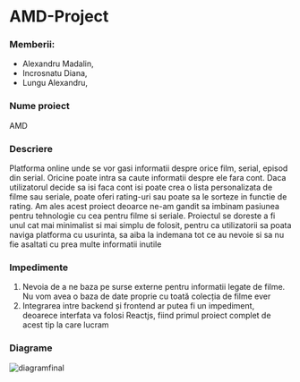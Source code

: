 # AMD-Project

### Memberii:
* Alexandru Madalin,
* Incrosnatu Diana,
* Lungu Alexandru,

### Nume proiect
AMD

### Descriere
Platforma online unde se vor gasi informatii despre orice film, serial, episod din serial. Oricine poate intra sa caute informatii despre ele fara cont. Daca utilizatorul decide sa isi faca cont isi poate crea o lista personalizata de filme sau seriale, poate oferi rating-uri sau poate sa le sorteze in functie de rating. 
Am ales acest proiect deoarce ne-am gandit sa imbinam pasiunea pentru tehnologie cu cea pentru filme si seriale.
Proiectul se doreste a fi unul cat mai minimalist si mai simplu de folosit, pentru ca utilizatorii sa poata naviga platforma cu usurinta, sa aiba la indemana tot ce au nevoie si sa nu fie asaltati cu prea multe informatii inutile

### Impedimente
1. Nevoia de a ne baza pe surse externe pentru informatii legate de filme. Nu vom avea o baza de date proprie cu toată colecția de filme ever
2. Integrarea intre backend și frontend ar putea fi un impediment, deoarece interfata va folosi Reactjs, fiind primul proiect complet de acest tip la care lucram

### Diagrame

![diagramfinal](https://user-images.githubusercontent.com/38556155/78350138-5ab7ac00-75ad-11ea-8c4a-ff8add8f55e2.png)
